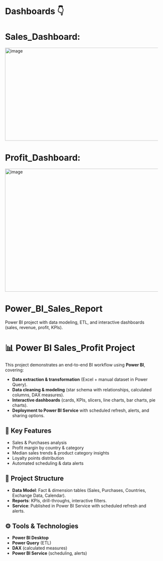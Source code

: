 # Dashboards 👇

# Sales_Dashboard:

<img width="547" height="306" alt="image" src="https://github.com/user-attachments/assets/a221843e-1086-4161-b4ea-9e18dfa94821" />


# Profit_Dashboard:


<img width="723" height="405" alt="image" src="https://github.com/user-attachments/assets/9d30c55e-2365-4619-8649-8e8abe089c3d" />





# Power_BI_Sales_Report
 Power BI project with data modeling, ETL, and interactive dashboards (sales, revenue, profit, KPIs).


# 📊 Power BI Sales_Profit Project  

This project demonstrates an end-to-end BI workflow using **Power BI**, covering:  
- **Data extraction & transformation** (Excel + manual dataset in Power Query).  
- **Data cleaning & modeling** (star schema with relationships, calculated columns, DAX measures).  
- **Interactive dashboards** (cards, KPIs, slicers, line charts, bar charts, pie charts).  
- **Deployment to Power BI Service** with scheduled refresh, alerts, and sharing options.  

## 🚀 Key Features  
- Sales & Purchases analysis  
- Profit margin by country & category  
- Median sales trends & product category insights  
- Loyalty points distribution  
- Automated scheduling & data alerts  

## 📂 Project Structure  
- **Data Model**: Fact & dimension tables (Sales, Purchases, Countries, Exchange Data, Calendar).  
- **Reports**: KPIs, drill-throughs, interactive filters.  
- **Service**: Published in Power BI Service with scheduled refresh and alerts.  


## ⚙️ Tools & Technologies  
- **Power BI Desktop**  
- **Power Query** (ETL)  
- **DAX** (calculated measures)  
- **Power BI Service** (scheduling, alerts)  






